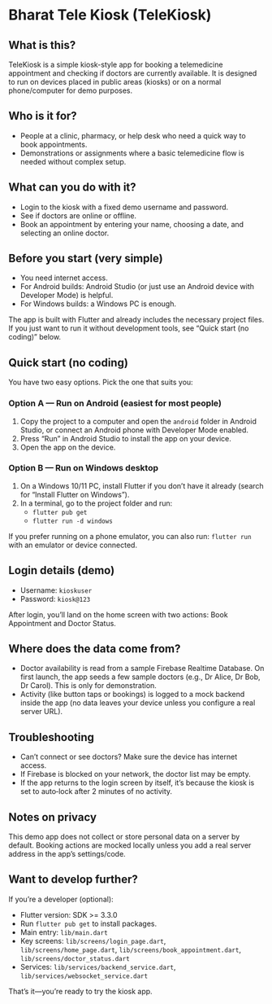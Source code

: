 # Bharat Tele Kiosk (TeleKiosk)

## What is this?
TeleKiosk is a simple kiosk-style app for booking a telemedicine appointment and checking if doctors are currently available. It is designed to run on devices placed in public areas (kiosks) or on a normal phone/computer for demo purposes.

## Who is it for?
- People at a clinic, pharmacy, or help desk who need a quick way to book appointments.
- Demonstrations or assignments where a basic telemedicine flow is needed without complex setup.

## What can you do with it?
- Login to the kiosk with a fixed demo username and password.
- See if doctors are online or offline.
- Book an appointment by entering your name, choosing a date, and selecting an online doctor.

## Before you start (very simple)
- You need internet access.
- For Android builds: Android Studio (or just use an Android device with Developer Mode) is helpful.
- For Windows builds: a Windows PC is enough.

The app is built with Flutter and already includes the necessary project files. If you just want to run it without development tools, see “Quick start (no coding)” below.

## Quick start (no coding)
You have two easy options. Pick the one that suits you:

### Option A — Run on Android (easiest for most people)
1. Copy the project to a computer and open the `android` folder in Android Studio, or connect an Android phone with Developer Mode enabled.
2. Press “Run” in Android Studio to install the app on your device.
3. Open the app on the device.

### Option B — Run on Windows desktop
1. On a Windows 10/11 PC, install Flutter if you don’t have it already (search for “Install Flutter on Windows”).
2. In a terminal, go to the project folder and run:
   - `flutter pub get`
   - `flutter run -d windows`

If you prefer running on a phone emulator, you can also run: `flutter run` with an emulator or device connected.

## Login details (demo)
- Username: `kioskuser`
- Password: `kiosk@123`

After login, you’ll land on the home screen with two actions: Book Appointment and Doctor Status.

## Where does the data come from?
- Doctor availability is read from a sample Firebase Realtime Database. On first launch, the app seeds a few sample doctors (e.g., Dr Alice, Dr Bob, Dr Carol). This is only for demonstration.
- Activity (like button taps or bookings) is logged to a mock backend inside the app (no data leaves your device unless you configure a real server URL).

## Troubleshooting
- Can’t connect or see doctors? Make sure the device has internet access.
- If Firebase is blocked on your network, the doctor list may be empty.
- If the app returns to the login screen by itself, it’s because the kiosk is set to auto‑lock after 2 minutes of no activity.

## Notes on privacy
This demo app does not collect or store personal data on a server by default. Booking actions are mocked locally unless you add a real server address in the app’s settings/code.

## Want to develop further?
If you’re a developer (optional):
- Flutter version: SDK >= 3.3.0
- Run `flutter pub get` to install packages.
- Main entry: `lib/main.dart`
- Key screens: `lib/screens/login_page.dart`, `lib/screens/home_page.dart`, `lib/screens/book_appointment.dart`, `lib/screens/doctor_status.dart`
- Services: `lib/services/backend_service.dart`, `lib/services/websocket_service.dart`

That’s it—you’re ready to try the kiosk app.
